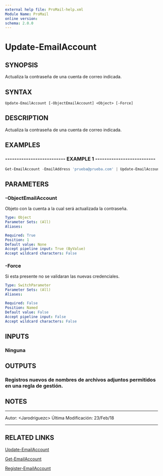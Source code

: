 ```yaml
---
external help file: ProMail-help.xml
Module Name: ProMail
online version: 
schema: 2.0.0
---
```


# Update-EmailAccount

## SYNOPSIS
Actualiza la contraseña de una cuenta de correo indicada.

## SYNTAX

```
Update-EmailAccount [-ObjectEmailAccount] <Object> [-Force]
```

## DESCRIPTION
Actualiza la contraseña de una cuenta de correo indicada.

## EXAMPLES

### -------------------------- EXAMPLE 1 --------------------------
```powershell
Get-EmailAccount -EmailAddress 'prueba@prueba.com' | Update-EmailAccount
```

## PARAMETERS

### -ObjectEmailAccount
Objeto con la cuenta a la cual será actualizada la contraseña.

```yaml
Type: Object
Parameter Sets: (All)
Aliases: 

Required: True
Position: 1
Default value: None
Accept pipeline input: True (ByValue)
Accept wildcard characters: False
```

### -Force
Si esta presente no se validaran las nuevas credenciales.

```yaml
Type: SwitchParameter
Parameter Sets: (All)
Aliases: 

Required: False
Position: Named
Default value: False
Accept pipeline input: False
Accept wildcard characters: False
```

## INPUTS

### Ninguna

## OUTPUTS

### Registros nuevos de nombres de archivos adjuntos permitidos en una regla de gestión.

## NOTES
---------------------------------------------------------
Autor: \<Jarodriguezc\>
Última Modificación: 23/Feb/18

---------------------------------------------------------

## RELATED LINKS

[Update-EmailAccount](Update-EmailAccount.md)

[Get-EmailAccount](Get-EmailAccount.md)

[Register-EmailAccount](Register-EmailAccount.md)

